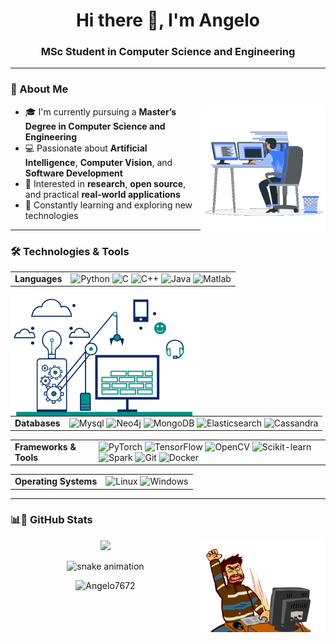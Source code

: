 <h1 align="center">Hi there 👋, I'm Angelo</h1>
<h3 align="center">MSc Student in Computer Science and Engineering</h3>

---

### 🧠 About Me

<picture> <img align="right" src="https://github.com/Angelo7672/Angelo7672/blob/main/gif/Right_Side.gif?raw=true" width = 200px></picture>


- 🎓 I'm currently pursuing a **Master’s Degree in Computer Science and Engineering**
- 💻 Passionate about **Artificial Intelligence**, **Computer Vision**, and **Software Development**
- 🔬 Interested in **research**, **open source**, and practical **real-world applications**
- 🌱 Constantly learning and exploring new technologies

---

### 🛠️ Technologies & Tools

<table align="center">
  <tr>
    <td><strong>Languages</strong></td>
    <td>
      <img src="https://cdn.jsdelivr.net/gh/devicons/devicon/icons/python/python-original.svg" height="40" alt="Python" />
      <img src="https://cdn.jsdelivr.net/gh/devicons/devicon/icons/c/c-original.svg" height="40" alt="C" />
      <img src="https://cdn.jsdelivr.net/gh/devicons/devicon/icons/cplusplus/cplusplus-original.svg" height="40" alt="C++" />
      <img src="https://cdn.jsdelivr.net/gh/devicons/devicon/icons/java/java-original.svg" height="40" alt="Java" />
      <img src="https://cdn.jsdelivr.net/gh/devicons/devicon/icons/matlab/matlab-original.svg" height="40" alt="Matlab" />
    </td>
  </tr>
</table>

<picture> <img align="left" src = "https://github.com/Angelo7672/Angelo7672/blob/main/gif/Software_Tools.gif?raw=true" width = 300px>  </picture>

<table align="center">
  <tr>
    <td><strong>Databases</strong></td>
    <td>
      <img src="https://cdn.jsdelivr.net/gh/devicons/devicon/icons/mysql/mysql-original.svg" height="40" alt="Mysql" />
      <img src="https://cdn.jsdelivr.net/gh/devicons/devicon/icons/neo4j/neo4j-original.svg" height="40" alt="Neo4j" />
      <img src="https://cdn.jsdelivr.net/gh/devicons/devicon/icons/mongodb/mongodb-original.svg" height="40" alt="MongoDB" />
      <img src="https://cdn.jsdelivr.net/gh/devicons/devicon/icons/elasticsearch/elasticsearch-original.svg" height="40" alt="Elasticsearch" />
      <img src="https://cdn.jsdelivr.net/gh/devicons/devicon/icons/cassandra/cassandra-original.svg" height="40" alt="Cassandra" />
    </td>
  </tr>
</table>

<table align="center">
  <tr>
    <td><strong>Frameworks & Tools</strong></td>
    <td>
      <img src="https://cdn.jsdelivr.net/gh/devicons/devicon/icons/pytorch/pytorch-original.svg" height="40" alt="PyTorch" />
      <img src="https://cdn.jsdelivr.net/gh/devicons/devicon/icons/tensorflow/tensorflow-original.svg" height="40" alt="TensorFlow" />
      <img src="https://cdn.jsdelivr.net/gh/devicons/devicon/icons/opencv/opencv-original.svg" height="40" alt="OpenCV" />
      <img src="https://cdn.jsdelivr.net/gh/devicons/devicon/icons/scikitlearn/scikitlearn-original.svg" height="40" alt="Scikit-learn" />
      <img src="https://cdn.jsdelivr.net/gh/devicons/devicon/icons/apachespark/apachespark-original.svg" height="40" alt="Spark" />
      <img src="https://cdn.jsdelivr.net/gh/devicons/devicon/icons/git/git-original.svg" height="40" alt="Git" />
      <img src="https://cdn.jsdelivr.net/gh/devicons/devicon/icons/docker/docker-original.svg" height="40" alt="Docker" />
    </td>
  </tr>
</table>

<table align="center">
  <tr>
    <td><strong>Operating Systems</strong></td>
    <td>
      <img src="https://cdn.jsdelivr.net/gh/devicons/devicon/icons/linux/linux-original.svg" height="40" alt="Linux" />
      <img src="https://cdn.jsdelivr.net/gh/devicons/devicon/icons/windows8/windows8-original.svg" height="40" alt="Windows" />
    </td>
  </tr>
</table>

---

### 📊🐍 GitHub Stats

<picture> <img align="right" src = "https://github.com/Angelo7672/Angelo7672/blob/main/gif/CP_PS.gif?raw=true" width = 200px>  </picture>

<p align="center">
  <img src="https://github-readme-stats.vercel.app/api/top-langs/?username=Angelo7672&layout=compact&theme=tokyonight" />
</p>

<p align="center">
  <img src="https://raw.githubusercontent.com/Angelo7672/Angelo7672/output/github-snake.svg" alt="snake animation" />
</p>


<p align="center">
  <img src="https://komarev.com/ghpvc/?username=Angelo7672&label=Profile%20views&color=0e75b6&style=flat" alt="Angelo7672" />
</p>
